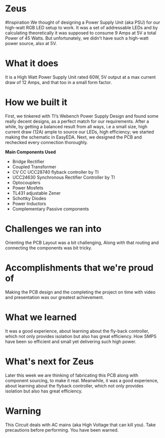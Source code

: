 # Zeus


#Inspiration
We thought of designing a Power Supply Unit (aka PSU) for our high-watt RGB LED setup to work. It was a set of addressable LEDs and by calculating theoretically it was supposed to consume 9 Amps at 5V a total Power of 45 Watts. But unfortunately, we didn't have such a high-watt power source, also at 5V. 

# What it does
It is a High Watt Power Supply Unit rated 60W, 5V output at a max current draw of 12 Amps, and that too in a small form factor.

# How we built it
First, we tinkered with TI’s Webench Power Supply Design and found some really decent designs, as a perfect match for our requirements. After a while, by getting a balanced result from all ways, i.e a small size, high current draw (12A) ample to source our LEDs, high efficiency; we started making the schematic in EasyEDA. Next, we designed the PCB and rechecked every connection thoroughly. 

**Main Components Used**
- Bridge Rectifier
- Coupled Transformer
- CV CC UCC28740 flyback controller by TI
- UCC24630 Synchronous Rectifier Controller by TI
- Optocouplers
- Power Mosfets
- TL431 adjustable Zener
- Schottky Diodes
- Power Inductors
- Complementary Passive components

# Challenges we ran into
Orienting the PCB Layout was a bit challenging, Along with that routing and connecting the components was bit tricky.

# Accomplishments that we're proud of
Making the PCB design and the completing the project on time with video and presentation was our greatest achievement. 

# What we learned
It was a good experience, about learning about the fly-back controller, which not only provides isolation but also has great efficiency. How SMPS have been so efficient and small yet delivering such high power. 

# What's next for Zeus
Later this week we are thinking of fabricating this PCB along with component sourcing, to make it real.
Meanwhile, it was a good experience, about learning about the flyback controller, which not only provides isolation but also has great efficiency.

# Warning
This Circuit deals with AC mains (aka High Voltage that can kill you). Take precautions before performing. You have been warned.
